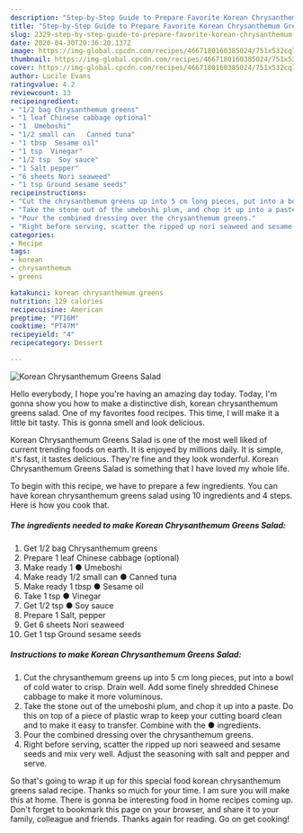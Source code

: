 ```yaml
---
description: "Step-by-Step Guide to Prepare Favorite Korean Chrysanthemum Greens Salad"
title: "Step-by-Step Guide to Prepare Favorite Korean Chrysanthemum Greens Salad"
slug: 2329-step-by-step-guide-to-prepare-favorite-korean-chrysanthemum-greens-salad
date: 2020-04-30T20:36:20.137Z
image: https://img-global.cpcdn.com/recipes/4667180160385024/751x532cq70/korean-chrysanthemum-greens-salad-recipe-main-photo.jpg
thumbnail: https://img-global.cpcdn.com/recipes/4667180160385024/751x532cq70/korean-chrysanthemum-greens-salad-recipe-main-photo.jpg
cover: https://img-global.cpcdn.com/recipes/4667180160385024/751x532cq70/korean-chrysanthemum-greens-salad-recipe-main-photo.jpg
author: Lucile Evans
ratingvalue: 4.2
reviewcount: 13
recipeingredient:
- "1/2 bag Chrysanthemum greens"
- "1 leaf Chinese cabbage optional"
- "1  Umeboshi"
- "1/2 small can   Canned tuna"
- "1 tbsp  Sesame oil"
- "1 tsp  Vinegar"
- "1/2 tsp  Soy sauce"
- "1 Salt pepper"
- "6 sheets Nori seaweed"
- "1 tsp Ground sesame seeds"
recipeinstructions:
- "Cut the chrysanthemum greens up into 5 cm long pieces, put into a bowl of cold water to crisp. Drain well. Add some finely shredded Chinese cabbage to make it more voluminous."
- "Take the stone out of the umeboshi plum, and chop it up into a paste. Do this on top of a piece of plastic wrap to keep your cutting board clean and to make it easy to transfer. Combine with the ● ingredients."
- "Pour the combined dressing over the chrysanthemum greens."
- "Right before serving, scatter the ripped up nori seaweed and sesame seeds and mix very well. Adjust the seasoning with salt and pepper and serve."
categories:
- Recipe
tags:
- korean
- chrysanthemum
- greens

katakunci: korean chrysanthemum greens 
nutrition: 129 calories
recipecuisine: American
preptime: "PT16M"
cooktime: "PT47M"
recipeyield: "4"
recipecategory: Dessert

---
```



![Korean Chrysanthemum Greens Salad](https://img-global.cpcdn.com/recipes/4667180160385024/751x532cq70/korean-chrysanthemum-greens-salad-recipe-main-photo.jpg)

Hello everybody, I hope you're having an amazing day today. Today, I'm gonna show you how to make a distinctive dish, korean chrysanthemum greens salad. One of my favorites food recipes. This time, I will make it a little bit tasty. This is gonna smell and look delicious.



Korean Chrysanthemum Greens Salad is one of the most well liked of current trending foods on earth. It is enjoyed by millions daily. It is simple, it's fast, it tastes delicious. They're fine and they look wonderful. Korean Chrysanthemum Greens Salad is something that I have loved my whole life.


To begin with this recipe, we have to prepare a few ingredients. You can have korean chrysanthemum greens salad using 10 ingredients and 4 steps. Here is how you cook that.

<!--inarticleads1-->

##### The ingredients needed to make Korean Chrysanthemum Greens Salad:

1. Get 1/2 bag Chrysanthemum greens
1. Prepare 1 leaf Chinese cabbage (optional)
1. Make ready 1 ● Umeboshi
1. Make ready 1/2 small can  ● Canned tuna
1. Make ready 1 tbsp ● Sesame oil
1. Take 1 tsp ● Vinegar
1. Get 1/2 tsp ● Soy sauce
1. Prepare 1 Salt, pepper
1. Get 6 sheets Nori seaweed
1. Get 1 tsp Ground sesame seeds




<!--inarticleads2-->

##### Instructions to make Korean Chrysanthemum Greens Salad:

1. Cut the chrysanthemum greens up into 5 cm long pieces, put into a bowl of cold water to crisp. Drain well. Add some finely shredded Chinese cabbage to make it more voluminous.
1. Take the stone out of the umeboshi plum, and chop it up into a paste. Do this on top of a piece of plastic wrap to keep your cutting board clean and to make it easy to transfer. Combine with the ● ingredients.
1. Pour the combined dressing over the chrysanthemum greens.
1. Right before serving, scatter the ripped up nori seaweed and sesame seeds and mix very well. Adjust the seasoning with salt and pepper and serve.




So that's going to wrap it up for this special food korean chrysanthemum greens salad recipe. Thanks so much for your time. I am sure you will make this at home. There is gonna be interesting food in home recipes coming up. Don't forget to bookmark this page on your browser, and share it to your family, colleague and friends. Thanks again for reading. Go on get cooking!
